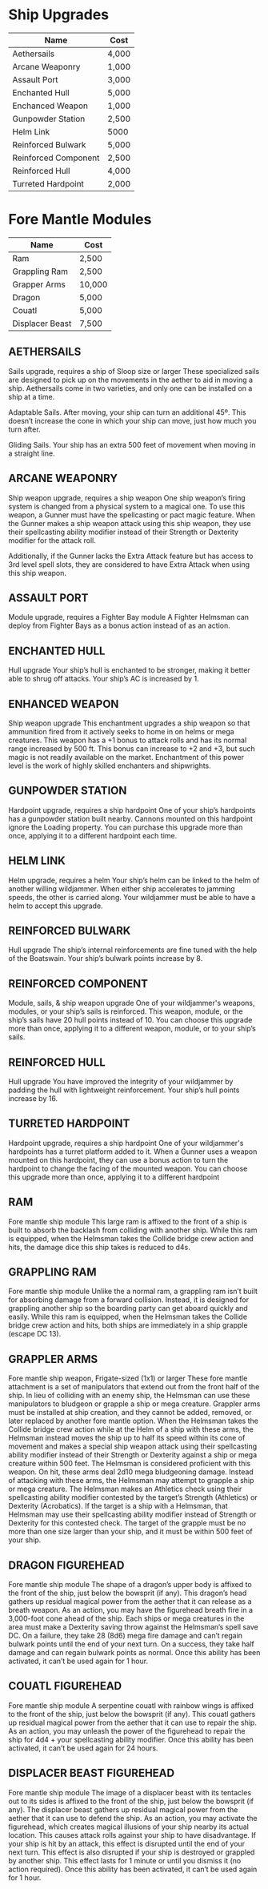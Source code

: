 # Ship Upgrades

| Name                 | Cost  |
| -------------------- | ----- |
| Aethersails          | 4,000 |
| Arcane Weaponry      | 1,000 |
| Assault Port         | 3,000 |
| Enchanted Hull       | 5,000 |
| Enchanced Weapon     | 1,000 |
| Gunpowder Station    | 2,500 |
| Helm Link            | 5000  |
| Reinforced Bulwark   | 5,000 |
| Reinforced Component | 2,500 |
| Reinforced Hull      | 4,000 |
| Turreted Hardpoint   | 2,000 |

# Fore Mantle Modules
| Name            | Cost   |
| --------------- | ------ |
| Ram             | 2,500  |
| Grappling Ram   | 2,500  |
| Grapper Arms    | 10,000 |
| Dragon          | 5,000  |
| Couatl          | 5,000  |
| Displacer Beast | 7,500  | 

## AETHERSAILS
Sails upgrade, requires a ship of Sloop size or larger
These specialized sails are designed to pick up on the
movements in the aether to aid in moving a ship.
Aethersails come in two varieties, and only one can be
installed on a ship at a time.

Adaptable Sails. After moving, your ship can turn an
additional 45º. This doesn’t increase the cone in which
your ship can move, just how much you turn after.

Gliding Sails. Your ship has an extra 500 feet of
movement when moving in a straight line.

## ARCANE WEAPONRY
Ship weapon upgrade, requires a ship weapon
One ship weapon’s firing system is changed from a
physical system to a magical one. To use this weapon, a
Gunner must have the spellcasting or pact magic
feature. When the Gunner makes a ship weapon attack
using this ship weapon, they use their spellcasting
ability modifier instead of their Strength or Dexterity
modifier for the attack roll. 

Additionally, if the Gunner
lacks the Extra Attack feature but has access to 3rd level
spell slots, they are considered to have Extra Attack
when using this ship weapon.

## ASSAULT PORT
Module upgrade, requires a Fighter Bay module
A Fighter Helmsman can deploy from Fighter Bays as a
bonus action instead of as an action.

## ENCHANTED HULL
Hull upgrade
Your ship’s hull is enchanted to be stronger, making it
better able to shrug off attacks.
Your ship’s AC is increased by 1.

## ENHANCED WEAPON
Ship weapon upgrade
This enchantment upgrades a ship weapon so that
ammunition fired from it actively seeks to home in on
helms or mega creatures. This weapon has a +1 bonus
to attack rolls and has its normal range increased by
500 ft.
This bonus can increase to +2 and +3, but such magic
is not readily available on the market. Enchantment of
this power level is the work of highly skilled
enchanters and shipwrights.

## GUNPOWDER STATION
Hardpoint upgrade, requires a ship hardpoint
One of your ship’s hardpoints has a gunpowder station
built nearby. Cannons mounted on this hardpoint
ignore the Loading property. You can purchase this
upgrade more than once, applying it to a different
hardpoint each time.

## HELM LINK
Helm upgrade, requires a helm
Your ship’s helm can be linked to the helm of another
willing wildjammer. When either ship accelerates to
jamming speeds, the other is carried along.
Your wildjammer must be able to have a helm to
accept this upgrade.

## REINFORCED BULWARK
Hull upgrade
The ship’s internal reinforcements are fine tuned with
the help of the Boatswain.
Your ship’s bulwark points increase by 8.

## REINFORCED COMPONENT
Module, sails, & ship weapon upgrade
One of your wildjammer's weapons, modules, or your
ship’s sails is reinforced. This weapon, module, or the
ship’s sails have 20 hull points instead of 10. You can
choose this upgrade more than once, applying it to a
different weapon, module, or to your ship’s sails.

## REINFORCED HULL
Hull upgrade
You have improved the integrity of your wildjammer
by padding the hull with lightweight reinforcement.
Your ship’s hull points increase by 16.

## TURRETED HARDPOINT
Hardpoint upgrade, requires a ship hardpoint
One of your wildjammer's hardpoints has a turret
platform added to it. When a Gunner uses a weapon
mounted on this hardpoint, they can use a bonus
action to turn the hardpoint to change the facing of the
mounted weapon. You can choose this upgrade more
than once, applying it to a different hardpoint

## RAM
Fore mantle ship module
This large ram is affixed to the front of a ship is built to
absorb the backlash from colliding with another ship.
While this ram is equipped, when the Helmsman takes
the Collide bridge crew action and hits, the damage dice
this ship takes is reduced to d4s.

## GRAPPLING RAM
Fore mantle ship module
Unlike the a normal ram, a grappling ram isn’t built for
absorbing damage from a forward collision. Instead, it
is designed for grappling another ship so the boarding
party can get aboard quickly and easily.
While this ram is equipped, when the Helmsman
takes the Collide bridge crew action and hits, both ships
are immediately in a ship grapple (escape DC 13).

## GRAPPLER ARMS
Fore mantle ship weapon, Frigate-sized (1x1) or larger
These fore mantle attachment is a set of manipulators
that extend out from the front half of the ship. In lieu
of colliding with an enemy ship, the Helmsman can
use these manipulators to bludgeon or grapple a ship
or mega creature. Grappler arms must be installed at
ship creation, and they cannot be added, removed, or
later replaced by another fore mantle option.
When the Helmsman takes the Collide bridge crew
action while at the Helm of a ship with these arms, the
Helmsman instead moves the ship up to half its speed
within its cone of movement and makes a special ship
weapon attack using their spellcasting ability modifier
instead of their Strength or Dexterity against a ship or
mega creature within 500 feet. The Helmsman is
considered proficient with this weapon. On hit, these
arms deal 2d10 mega bludgeoning damage.
Instead of attacking with these arms, the Helmsman
may attempt to grapple a ship or mega creature. The
Helmsman makes an Athletics check using their
spellcasting ability modifier contested by the target’s
Strength (Athletics) or Dexterity (Acrobatics). If the
target is a ship with a Helmsman, that Helmsman may
use their spellcasting ability modifier instead of
Strength or Dexterity for this contested check. The
target of the grapple must be no more than one size
larger than your ship, and it must be within 500 feet of
your ship.

## DRAGON FIGUREHEAD
Fore mantle ship module
The shape of a dragon’s upper body is affixed to the
front of the ship, just below the bowsprit (if any). This
dragon’s head gathers up residual magical power from
the aether that it can release as a breath weapon.
As an action, you may have the figurehead breath
fire in a 3,000-foot cone ahead of the ship. Each ships
or mega creatures in the area must make a Dexterity
saving throw against the Helmsman’s spell save DC.
On a failure, they take 28 (8d6) mega fire damage and
can’t regain bulwark points until the end of your next
turn. On a success, they take half damage and can
regain bulwark points as normal.
Once this ability has been activated, it can’t be used
again for 1 hour.

## COUATL FIGUREHEAD
Fore mantle ship module
A serpentine couatl with rainbow wings is affixed to
the front of the ship, just below the bowsprit (if any).
This couatl gathers up residual magical power from
the aether that it can use to repair the ship.
As an action, you may unleash the power of the
figurehead to repair the ship for 4d4 + your
spellcasting ability modifier.
Once this ability has been activated, it can’t be used
again for 24 hours.

## DISPLACER BEAST FIGUREHEAD
Fore mantle ship module
The image of a displacer beast with its tentacles out to
its sides is affixed to the front of the ship, just below
the bowsprit (if any). The displacer beast gathers up
residual magical power from the aether that it can use
to defend the ship.
As an action, you may activate the figurehead, which
creates magical illusions of your ship nearby its actual
location. This causes attack rolls against your ship to
have disadvantage. If your ship is hit by an attack, this
effect is disrupted until the end of your next turn. This
effect is also disrupted if your ship is destroyed or
grappled by another ship. This effect lasts for 1 minute
or until you dismiss it (no action required).
Once this ability has been activated, it can’t be used
again for 1 hour.